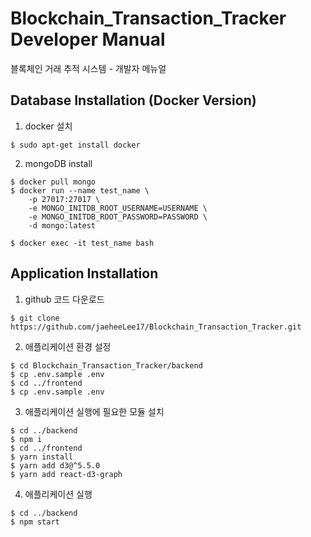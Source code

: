 # Blockchain_Transaction_Tracker Developer Manual
블록체인 거래 추적 시스템 - 개발자 메뉴얼

## Database Installation (Docker Version)
1. docker 설치
```shell
$ sudo apt-get install docker
```

2. mongoDB install
```shell
$ docker pull mongo
$ docker run --name test_name \ 
    -p 27017:27017 \
    -e MONGO_INITDB_ROOT_USERNAME=USERNAME \ 
    -e MONGO_INITDB_ROOT_PASSWORD=PASSWORD \ 
    -d mongo:latest
    
$ docker exec -it test_name bash
```

## Application Installation
1. github 코드 다운로드
```shell
$ git clone https://github.com/jaeheeLee17/Blockchain_Transaction_Tracker.git
```

2. 애플리케이션 환경 설정
```shell
$ cd Blockchain_Transaction_Tracker/backend
$ cp .env.sample .env
$ cd ../frontend
$ cp .env.sample .env
```

3. 애플리케이션 실행에 필요한 모듈 설치
```shell
$ cd ../backend
$ npm i
$ cd ../frontend
$ yarn install
$ yarn add d3@^5.5.0
$ yarn add react-d3-graph
```

4. 애플리케이션 실행
```shell
$ cd ../backend
$ npm start
```